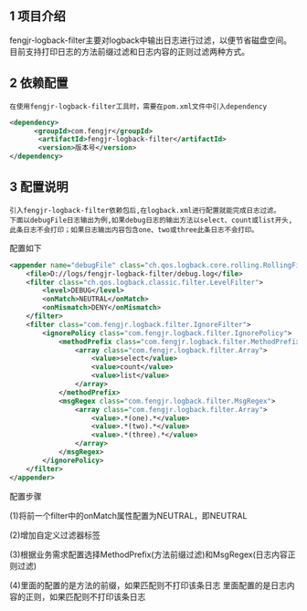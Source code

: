 ## 1 项目介绍

   fengjr-logback-filter主要对logback中输出日志进行过滤，以便节省磁盘空间。目前支持打印日志的方法前缀过滤和日志内容的正则过滤两种方式。
    
## 2 依赖配置

    在使用fengjr-logback-filter工具时，需要在pom.xml文件中引入dependency
```xml
<dependency>
      <groupId>com.fengjr</groupId>
       <artifactId>fengjr-logback-filter</artifactId>
       <version>版本号</version>
</dependency>
```
## 3 配置说明

    引入fengjr-logback-filter依赖包后,在logback.xml进行配置就能完成日志过滤。
    下面以debugFile日志输出为例,如果debug日志的输出方法以select、count或list开头,此条日志不会打印；如果日志输出内容包含one、two或three此条日志不会打印。
    
配置如下
```xml
<appender name="debugFile" class="ch.qos.logback.core.rolling.RollingFileAppender">
    <file>D://logs/fengjr-logback-filter/debug.log</file>
    <filter class="ch.qos.logback.classic.filter.LevelFilter">
        <level>DEBUG</level>
        <onMatch>NEUTRAL</onMatch>
        <onMismatch>DENY</onMismatch>
    </filter>
    <filter class="com.fengjr.logback.filter.IgnoreFilter">
        <ignorePolicy class="com.fengjr.logback.filter.IgnorePolicy">
            <methodPrefix class="com.fengjr.logback.filter.MethodPrefix">
                <array class="com.fengjr.logback.filter.Array">
                    <value>select</value>
                    <value>count</value>
                    <value>list</value>
                </array>
            </methodPrefix>
            <msgRegex class="com.fengjr.logback.filter.MsgRegex">
                <array class="com.fengjr.logback.filter.Array">
                    <value>.*(one).*</value>
                    <value>.*(two).*</value>
                    <value>.*(three).*</value>
                </array>
            </msgRegex>
        </ignorePolicy>
    </filter>
</appender>
```
配置步骤

  (1)将前一个filter中的onMatch属性配置为NEUTRAL，即<onMatch>NEUTRAL</onMatch>  
  
  (2)增加<filter class="com.fengjr.logback.IgnoreFilter"></filter>自定义过滤器标签  
  
  (3)根据业务需求配置选择MethodPrefix(方法前缀过滤)和MsgRegex(日志内容正则过滤)
  
  (4)<methodPrefix><methodPrefix/>里面的<array></array>配置的是方法的前缀，如果匹配则不打印该条日志
     <msgRegex></msgRegex>里面<array></array>配置的是日志内容的正则，如果匹配则不打印该条日志

